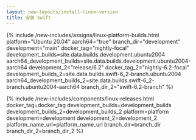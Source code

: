 ```yaml
---
layout: new-layouts/install-linux-version
title: 安装 Swift
---
```


{% include /new-includes/assigns/linux-platform-builds.html
platform="Ubuntu 20.04"
aarch64="true"
branch_dir="development"
development="main"
docker_tag="nightly-focal"
development_builds=site.data.builds.development.ubuntu2004
aarch64_development_builds=site.data.builds.development.ubuntu2004-aarch64
development_2="release/6.2"
docker_tag_2="nightly-6.2-focal"
development_builds_2=site.data.builds.swift-6_2-branch.ubuntu2004
aarch64_development_builds_2=site.data.builds.swift-6_2-branch.ubuntu2004-aarch64
branch_dir_2="swift-6.2-branch"
%}

{% include /new-includes/components/linux-releases.html
  docker_tag=docker_tag
  development_builds=development_builds
  development_builds_2=development_builds_2
  platform=platform
  development=development
  development_2=development_2
  platform_name_url=platform_name_url
  branch_dir=branch_dir
  branch_dir_2=branch_dir_2
%}